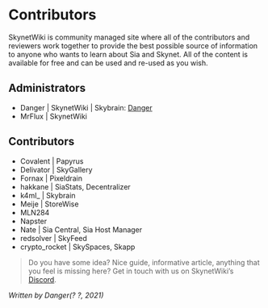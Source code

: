# Contributors
SkynetWiki is community managed site where all of the contributors and reviewers work together to provide the best possible source of information to anyone who wants to learn about Sia and Skynet. All of the content is available for free and can be used and re-used as you wish.

## Administrators
* Danger | SkynetWiki | Skybrain: [Danger](https://skybrain.hns.siasky.net/#/connection/c2252e31c8d0c5ab99903f34e1eed646e7f7b3942d9260d2a41eeb4cf47a6060)
* MrFlux | SkynetWiki

## Contributors
* Covalent | Papyrus
* Delivator | SkyGallery
* Fornax | Pixeldrain
* hakkane | SiaStats, Decentralizer
* k4mI_ | Skybrain
* Meije | StoreWise
* MLN284
* Napster
* Nate | Sia Central, Sia Host Manager
* redsolver | SkyFeed
* crypto_rocket | SkySpaces, Skapp

> Do you have some idea? Nice guide, informative article, anything that you feel is missing here? Get in touch with us on SkynetWiki’s [Discord](https://discord.gg/jU7AC9Jt).

*Written by Danger(? ?, 2021)*

